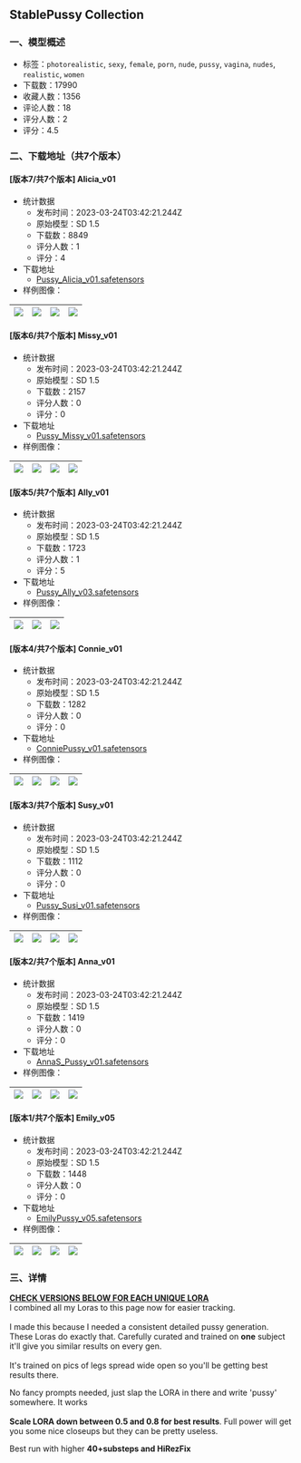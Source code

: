 ## StablePussy Collection
### 一、模型概述

- 标签：`photorealistic`, `sexy`, `female`, `porn`, `nude`, `pussy`, `vagina`, `nudes`, `realistic`, `women`
- 下载数：17990
- 收藏人数：1356
- 评论人数：18
- 评分人数：2
- 评分：4.5

### 二、下载地址（共7个版本）

#### [版本7/共7个版本] Alicia_v01

- 统计数据
  - 发布时间：2023-03-24T03:42:21.244Z
  - 原始模型：SD 1.5
  - 下载数：8849
  - 评分人数：1
  - 评分：4
- 下载地址
  - [Pussy_Alicia_v01.safetensors](https://civitai.com/api/download/models/28152)
- 样例图像：

| <img src="https://image.civitai.com/xG1nkqKTMzGDvpLrqFT7WA/440a271c-0b66-4bff-57b0-2a95d956d800/width=450/316780.jpeg" /> | <img src="https://image.civitai.com/xG1nkqKTMzGDvpLrqFT7WA/d2ba17ec-76e3-4274-497c-fbbc2d23a500/width=450/316779.jpeg" /> | <img src="https://image.civitai.com/xG1nkqKTMzGDvpLrqFT7WA/3219dbc6-ba44-479c-2eaf-292a248cbe00/width=450/316778.jpeg" /> | <img src="https://image.civitai.com/xG1nkqKTMzGDvpLrqFT7WA/f717067f-82b3-446f-9c2d-88748bef8b00/width=450/316777.jpeg" /> |
| ---- | ---- | ---- | ---- |

#### [版本6/共7个版本] Missy_v01

- 统计数据
  - 发布时间：2023-03-24T03:42:21.244Z
  - 原始模型：SD 1.5
  - 下载数：2157
  - 评分人数：0
  - 评分：0
- 下载地址
  - [Pussy_Missy_v01.safetensors](https://civitai.com/api/download/models/28151)
- 样例图像：

| <img src="https://image.civitai.com/xG1nkqKTMzGDvpLrqFT7WA/d633d9ab-cb17-4c3d-5d32-c70e8c57b000/width=450/316770.jpeg" /> | <img src="https://image.civitai.com/xG1nkqKTMzGDvpLrqFT7WA/24976e2b-1632-4728-705a-5d64ebd94d00/width=450/316775.jpeg" /> | <img src="https://image.civitai.com/xG1nkqKTMzGDvpLrqFT7WA/5b91c4d9-b3be-4279-28a0-d75565e79400/width=450/316774.jpeg" /> | <img src="https://image.civitai.com/xG1nkqKTMzGDvpLrqFT7WA/2808fe34-8713-4bcf-4d67-919c91662800/width=450/316773.jpeg" /> |
| ---- | ---- | ---- | ---- |

#### [版本5/共7个版本] Ally_v01

- 统计数据
  - 发布时间：2023-03-24T03:42:21.244Z
  - 原始模型：SD 1.5
  - 下载数：1723
  - 评分人数：1
  - 评分：5
- 下载地址
  - [Pussy_Ally_v03.safetensors](https://civitai.com/api/download/models/28153)
- 样例图像：

| <img src="https://image.civitai.com/xG1nkqKTMzGDvpLrqFT7WA/5a4526f4-6ff3-4567-5fa6-18b0d4eeac00/width=450/316783.jpeg" /> | <img src="https://image.civitai.com/xG1nkqKTMzGDvpLrqFT7WA/767cb8eb-dc72-42cc-c374-fe2d5d068600/width=450/316782.jpeg" /> | <img src="https://image.civitai.com/xG1nkqKTMzGDvpLrqFT7WA/ae08b73c-610e-4784-f638-7c3aa0912500/width=450/316781.jpeg" /> |
| ---- | ---- | ---- |

#### [版本4/共7个版本] Connie_v01

- 统计数据
  - 发布时间：2023-03-24T03:42:21.244Z
  - 原始模型：SD 1.5
  - 下载数：1282
  - 评分人数：0
  - 评分：0
- 下载地址
  - [ConniePussy_v01.safetensors](https://civitai.com/api/download/models/28154)
- 样例图像：

| <img src="https://image.civitai.com/xG1nkqKTMzGDvpLrqFT7WA/31efbcfe-244e-44ac-9707-4b9c387b1200/width=450/316788.jpeg" /> | <img src="https://image.civitai.com/xG1nkqKTMzGDvpLrqFT7WA/b5140eed-5e3f-428f-d0d1-ef73c9fe8500/width=450/316787.jpeg" /> | <img src="https://image.civitai.com/xG1nkqKTMzGDvpLrqFT7WA/d1ee3e3d-c42b-4771-ef21-236f30445200/width=450/316786.jpeg" /> | <img src="https://image.civitai.com/xG1nkqKTMzGDvpLrqFT7WA/6e700588-0390-4c8c-7113-035d84daba00/width=450/316785.jpeg" /> |
| ---- | ---- | ---- | ---- |

#### [版本3/共7个版本] Susy_v01

- 统计数据
  - 发布时间：2023-03-24T03:42:21.244Z
  - 原始模型：SD 1.5
  - 下载数：1112
  - 评分人数：0
  - 评分：0
- 下载地址
  - [Pussy_Susi_v01.safetensors](https://civitai.com/api/download/models/28155)
- 样例图像：

| <img src="https://image.civitai.com/xG1nkqKTMzGDvpLrqFT7WA/5e67e81c-eb6e-4530-4370-25cd20b5d100/width=450/316794.jpeg" /> | <img src="https://image.civitai.com/xG1nkqKTMzGDvpLrqFT7WA/dffc6230-0165-487e-b9f4-a80cbf32e300/width=450/316793.jpeg" /> | <img src="https://image.civitai.com/xG1nkqKTMzGDvpLrqFT7WA/be1e06bd-9490-4c83-f26e-4d3fcf7e9900/width=450/316792.jpeg" /> | <img src="https://image.civitai.com/xG1nkqKTMzGDvpLrqFT7WA/b0cc9879-1cfd-49b5-9883-70be3c2ca000/width=450/316791.jpeg" /> |
| ---- | ---- | ---- | ---- |

#### [版本2/共7个版本] Anna_v01

- 统计数据
  - 发布时间：2023-03-24T03:42:21.244Z
  - 原始模型：SD 1.5
  - 下载数：1419
  - 评分人数：0
  - 评分：0
- 下载地址
  - [AnnaS_Pussy_v01.safetensors](https://civitai.com/api/download/models/28156)
- 样例图像：

| <img src="https://image.civitai.com/xG1nkqKTMzGDvpLrqFT7WA/f6e0f0ae-a0d7-4a00-76cf-1af5cdcefd00/width=450/316800.jpeg" /> | <img src="https://image.civitai.com/xG1nkqKTMzGDvpLrqFT7WA/7e32bfe3-1515-48dd-2175-7d67a37dee00/width=450/316799.jpeg" /> | <img src="https://image.civitai.com/xG1nkqKTMzGDvpLrqFT7WA/26c1e227-c719-423d-2b86-dc0380d04600/width=450/316798.jpeg" /> | <img src="https://image.civitai.com/xG1nkqKTMzGDvpLrqFT7WA/11d59908-7a0e-4ef2-23c0-4165e261c800/width=450/316797.jpeg" /> |
| ---- | ---- | ---- | ---- |

#### [版本1/共7个版本] Emily_v05

- 统计数据
  - 发布时间：2023-03-24T03:42:21.244Z
  - 原始模型：SD 1.5
  - 下载数：1448
  - 评分人数：0
  - 评分：0
- 下载地址
  - [EmilyPussy_v05.safetensors](https://civitai.com/api/download/models/28157)
- 样例图像：

| <img src="https://image.civitai.com/xG1nkqKTMzGDvpLrqFT7WA/d9892432-2652-4081-5c67-042237098f00/width=450/316805.jpeg" /> | <img src="https://image.civitai.com/xG1nkqKTMzGDvpLrqFT7WA/f3d745b5-f477-4764-d484-a0899aa26a00/width=450/316804.jpeg" /> | <img src="https://image.civitai.com/xG1nkqKTMzGDvpLrqFT7WA/58fa9f67-3c06-4487-cb09-556ee2bf1100/width=450/316803.jpeg" /> | <img src="https://image.civitai.com/xG1nkqKTMzGDvpLrqFT7WA/3daecea5-e7da-4a78-6b24-f8d66eb6f100/width=450/316802.jpeg" /> |
| ---- | ---- | ---- | ---- |


### 三、详情
<p><strong><u>CHECK VERSIONS BELOW FOR EACH UNIQUE LORA</u></strong><br />I combined all my Loras to this page now for easier tracking. <br /><br />I made this because I needed a consistent detailed pussy generation.<br />These Loras do exactly that. Carefully curated and trained on <strong>one</strong> subject it'll give you similar results on every gen.<br /><br />It's trained on pics of legs spread wide open so you'll be getting best results there.</p><p>No fancy prompts needed, just slap the LORA in there and write 'pussy' somewhere. It works<br /><br /><strong>Scale LORA down between 0.5 and 0.8 for best results</strong>. Full power will get you some nice closeups but they can be pretty useless.</p><p>Best run with higher <strong>40+substeps and HiRezFix</strong></p>
